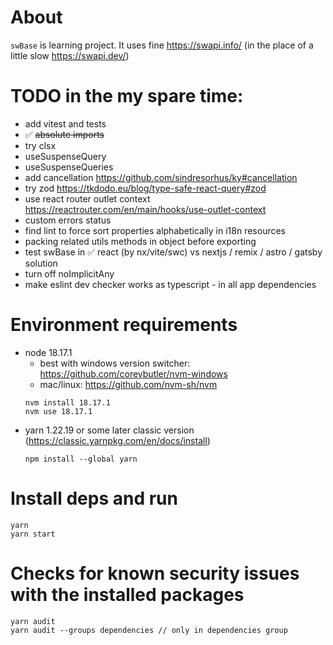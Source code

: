 # About

`swBase` is learning project. It uses fine https://swapi.info/ (in the place of a little slow https://swapi.dev/)

# TODO in the my spare time:
- add vitest and tests
- ✅ ~~absolute imports~~
- try clsx
- useSuspenseQuery
- useSuspenseQueries
- add cancellation https://github.com/sindresorhus/ky#cancellation
- try zod https://tkdodo.eu/blog/type-safe-react-query#zod
- use react router outlet context https://reactrouter.com/en/main/hooks/use-outlet-context
- custom errors status
- find lint to force sort properties alphabetically in i18n resources
- packing related utils methods in object before exporting
- test swBase in ✅ react (by nx/vite/swc) vs nextjs / remix / astro / gatsby solution
- turn off noImplicitAny
- make eslint dev checker works as typescript - in all app dependencies

# Environment requirements

- node 18.17.1
  - best with windows version switcher: https://github.com/coreybutler/nvm-windows
  - mac/linux: https://github.com/nvm-sh/nvm
  ```
  nvm install 18.17.1
  nvm use 18.17.1
  ```
- yarn 1.22.19 or some later classic version (https://classic.yarnpkg.com/en/docs/install)
  ```
  npm install --global yarn
  ```
  
# Install deps and run 

```
yarn
yarn start
```

# Checks for known security issues with the installed packages

```
yarn audit
yarn audit --groups dependencies // only in dependencies group
```
